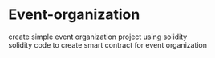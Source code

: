 # Event-organization
create simple event organization project using solidity
<br>
solidity code to create smart contract for event organization
